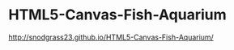 HTML5-Canvas-Fish-Aquarium
==========================

http://snodgrass23.github.io/HTML5-Canvas-Fish-Aquarium/
